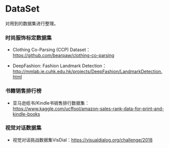 # DataSet

对用到的数据集进行整理。

### 时尚服饰标定数据集

* Clothing Co-Parsing (CCP) Dataset：https://github.com/bearpaw/clothing-co-parsing

* DeepFashion: Fashion Landmark Detection：http://mmlab.ie.cuhk.edu.hk/projects/DeepFashion/LandmarkDetection.html

### 书籍销售排行榜

* 亚马逊纸书/Kindle书销售排行数据集：https://www.kaggle.com/ucffool/amazon-sales-rank-data-for-print-and-kindle-books

### 视觉对话数据集

* 视觉对话挑战数据集VisDial：https://visualdialog.org/challenge/2018
